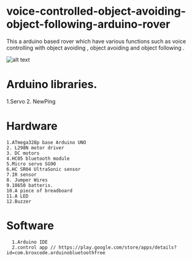 # voice-controlled-object-avoiding-object-following-arduino-rover
This a arduino based rover which have various functions such as voice controlling with object avoiding , object avoiding and object following .

![alt text](https://github.com/kuMunasinghe/voice-controlled-object-avoiding-object-following-arduino-rover/blob/main/DSC_1367.JPG "Title")

# Arduino libraries.

  1.Servo
  2. NewPing
  
  
  # Hardware
  
    1.ATmega328p base Arduino UNO
    2. L298N motor driver 
    3. DC motors
    4.HC05 bluetooth module
    5.Micro servo SG90
    6.HC SR04 UltraSonic sensor
    7.IR sensor
    8. Jumper Wires
    9.18650 batteris.
    10.A piece of breadboard
    11.A LED
    12.Buzzer
    
    
 # Software
    
      1.Arduino IDE
      2.control app // https://play.google.com/store/apps/details?id=com.broxcode.arduinobluetoothfree
      
  

